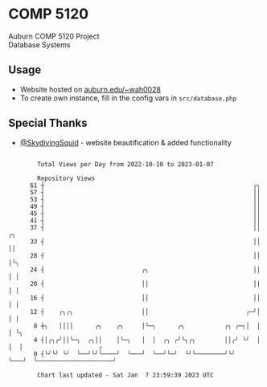 # COMP 5120
Auburn COMP 5120 Project  
Database Systems

## Usage
- Website hosted on [auburn.edu/~wah0028](https://webhome.auburn.edu/~wah0028/)
- To create own instance, fill in the config vars in `src/database.php`

## Special Thanks
- [@SkydivingSquid](https://github.com/SkydivingSquid) - website beautification & added functionality

```

        Total Views per Day from 2022-10-10 to 2023-01-07

        Repository Views
      61 ┼                                                          ╭╮
      57 ┤                                                          ││
      53 ┤                                                          ││
      49 ┤                                                          ││
      45 ┤                                                          ││
      41 ┤                                                          ││
      37 ┤                                                          ││   ╭╮
      33 ┤                                                          ││   ││
      28 ┤                                                          ││   │╰╮
      24 ┤                           ╭╮                             ││   │ │
      20 ┤                           ││                             ││   │ │
      16 ┤                           ││                             ││   │ │
      12 ┤    ╭╮╭╮                   ││                           ╭─╯│   │ │
       8 ┼╮   ││││      ╭╮    ╭╮     │╰─╮      ╭╮           ╭╮ ╭─╮│  │   │ ╰╮
       4 ┤│╭╮╭╯││╰─╮  ╭╮││    │╰─╮   │  │  ╭╮ ╭╯╰╮╭╮        ││╭╯ ╰╯  │   │  │                     ╭
       0 ┤╰╯╰╯ ╰╯  ╰──╯╰╯╰────╯  ╰───╯  ╰──╯╰─╯  ╰╯╰────────╯╰╯      ╰───╯  ╰─────────────────────╯

        Chart last updated - Sat Jan  7 23:59:39 2023 UTC
        
```
